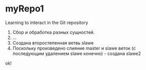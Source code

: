 # myRepo1
Learning to interact in the Git repository

1. Сбор и обработка разных сущностей.
2. ...
3. Создана второстепенная ветвь slawe
4. Поскольку произведено слияние master и slawe веток (с последующим удалением slawe конечно) - создана slawe2

ok!

